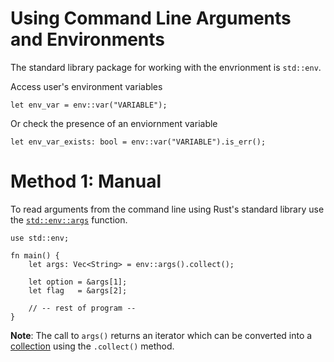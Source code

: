 # Using Command Line Arguments and Environments

The standard library package for working with the envrionment is `std::env`.

Access user's environment variables
```rust-lang
let env_var = env::var("VARIABLE");
```

Or check the presence of an enviornment variable
```rust-lang
let env_var_exists: bool = env::var("VARIABLE").is_err();
```

# Method 1: Manual

To read arguments from the command line using Rust's standard library use the [`std::env::args`](https://doc.rust-lang.org/std/env/fn.args.html) function. 
```rust-lang
use std::env;

fn main() {
    let args: Vec<String> = env::args().collect();
    
    let option = &args[1];
    let flag   = &args[2];
    
    // -- rest of program --
}
```

__Note__: The call to `args()` returns an iterator which can be converted into a [collection](https://doc.rust-lang.org/std/collections/index.html) using the `.collect()` method.
